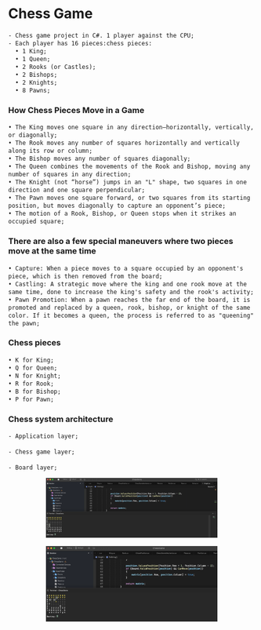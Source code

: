 # Chess Game

    - Chess game project in C#. 1 player against the CPU;
    - Each player has 16 pieces:chess pieces:
      • 1 King;
      • 1 Queen;
      • 2 Rooks (or Castles);
      • 2 Bishops;
      • 2 Knights;
      • 8 Pawns;

### How Chess Pieces Move in a Game

    • The King moves one square in any direction—horizontally, vertically, or diagonally;
    • The Rook moves any number of squares horizontally and vertically along its row or column;
    • The Bishop moves any number of squares diagonally;
    • The Queen combines the movements of the Rook and Bishop, moving any number of squares in any direction;
    • The Knight (not “horse”) jumps in an "L" shape, two squares in one direction and one square perpendicular;
    • The Pawn moves one square forward, or two squares from its starting position, but moves diagonally to capture an opponent’s piece;
    • The motion of a Rook, Bishop, or Queen stops when it strikes an occupied square;

### There are also a few special maneuvers where two pieces move at the same time

    • Capture: When a piece moves to a square occupied by an opponent's piece, which is then removed from the board;
    • Castling: A strategic move where the king and one rook move at the same time, done to increase the king's safety and the rook's activity;
    • Pawn Promotion: When a pawn reaches the far end of the board, it is promoted and replaced by a queen, rook, bishop, or knight of the same color. If it becomes a queen, the process is referred to as "queening" the pawn;

### Chess pieces

    • K for King;
    • Q for Queen;
    • N for Knight;
    • R for Rook;
    • B for Bishop;
    • P for Pawn;

### Chess system architecture

    - Application layer;

    - Chess game layer;

    - Board layer;

<p align="center">
  <img src="./screenshots/example1.png" width="350" title="Console">
</p>

<p align="center">
  <img src="./screenshots/example2.png" width="350" title="Console">
</p>

